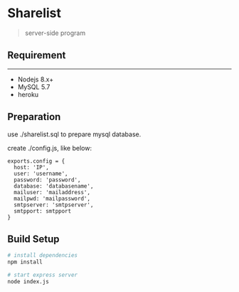# Sharelist

> server-side program

## Requirement
-------------------
* Nodejs 8.x+
* MySQL 5.7
* heroku

## Preparation

use ./sharelist.sql to prepare mysql database.

create ./config.js, like below:
```
exports.config = {
  host: 'IP',
  user: 'username',
  password: 'password',
  database: 'databasename',
  mailuser: 'mailaddress',
  mailpwd: 'mailpassword',
  smtpserver: 'smtpserver',
  smtpport: smtpport
}
```

## Build Setup

``` bash
# install dependencies
npm install

# start express server
node index.js
```
